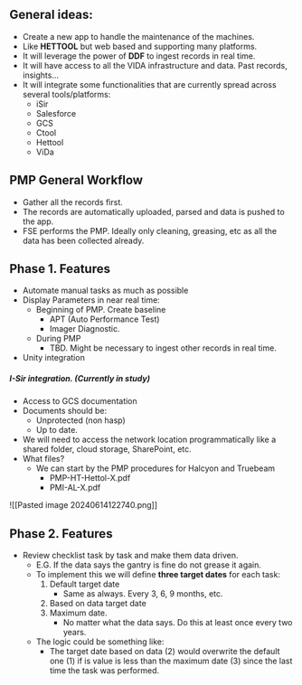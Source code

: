 
## General ideas:
- Create a new app to handle the maintenance of the machines. 
- Like **HETTOOL** but web based and supporting many platforms.
- It will leverage the power of **DDF** to ingest records in real time.
- It will have access to all the VIDA infrastructure and data. Past records, insights...
- It will integrate some functionalities that are currently spread across several tools/platforms:
	- iSir
	- Salesforce
	- GCS
	- Ctool
	- Hettool
	- ViDa

## PMP General Workflow
- Gather all the records first.
- The records are automatically uploaded, parsed and data is pushed to the app.
- FSE performs the PMP. Ideally only cleaning, greasing, etc as all the data has been collected already.

## Phase 1. Features

- Automate manual tasks as much as possible 
- Display Parameters in near real time:
	- Beginning of PMP. Create baseline
		- APT (Auto Performance Test)
		- Imager Diagnostic.
	- During PMP
		- TBD. Might be necessary to ingest other records in real time.
- Unity integration
##### I-Sir integration. (Currently in study)
- Access to GCS documentation
- Documents should be:
	- Unprotected (non hasp)
	- Up to date.
- We will need to access the network location programmatically like a shared folder, cloud storage, SharePoint, etc.
- What files? 
	- We can start by the PMP procedures for Halcyon and Truebeam
		- PMP-HT-Hettol-X.pdf
		- PMI-AL-X.pdf

![[Pasted image 20240614122740.png]]

## Phase 2. Features

- Review checklist task by task and make them data driven.
	- E.G. If the data says the gantry is fine do not grease it again.
	- To implement this we will define __three target dates__ for each task:
		1. Default target date
			- Same as always. Every 3, 6, 9 months, etc.
		2. Based on data target date
		3. Maximum date. 
			- No matter what the data says. Do this at least once every two years.
	- The logic could be something like:
		- The target date based on data (2) would overwrite the default one (1) if is value is less than the maximum date (3) since the last time the task was performed.

	

